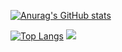    [![Anurag's GitHub stats](https://github-readme-stats.vercel.app/api?username=aliaa80&theme=github_dark&show_icons=true&count_private=true&include_all_commits=true)](https://github.com/anuraghazra/github-readme-stats)
   
[![Top Langs](https://github-readme-stats.vercel.app/api/top-langs/?username=aliaa80&layout=compact&theme=github_dark)](https://github.com/anuraghazra/github-readme-stats)
![](https://komarev.com/ghpvc/?username=aliaa80)

